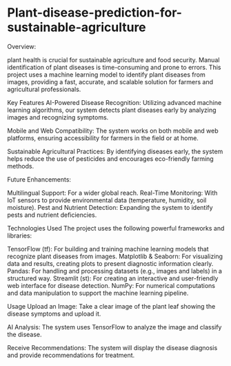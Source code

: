 # Plant-disease-prediction-for-sustainable-agriculture
Overview:

plant health is crucial for sustainable agriculture and food security. Manual identification of plant diseases is time-consuming and prone to errors. This project uses a machine learning model to identify plant diseases from images, providing a fast, accurate, and scalable solution for farmers and agricultural professionals.

Key Features
 AI-Powered Disease Recognition:
Utilizing advanced machine learning algorithms, our system detects plant diseases early by analyzing images and recognizing symptoms.

Mobile and Web Compatibility:
The system works on both mobile and web platforms, ensuring accessibility for farmers in the field or at home.

 Sustainable Agricultural Practices:
By identifying diseases early, the system helps reduce the use of pesticides and encourages eco-friendly farming methods.

Future Enhancements:

Multilingual Support: For a wider global reach.
Real-Time Monitoring: With IoT sensors to provide environmental data (temperature, humidity, soil moisture).
Pest and Nutrient Detection: Expanding the system to identify pests and nutrient deficiencies.

Technologies Used
The project uses the following powerful frameworks and libraries:

TensorFlow (tf): For building and training machine learning models that recognize plant diseases from images.
Matplotlib & Seaborn: For visualizing data and results, creating plots to present diagnostic information clearly.
Pandas: For handling and processing datasets (e.g., images and labels) in a structured way.
Streamlit (st): For creating an interactive and user-friendly web interface for disease detection.
NumPy: For numerical computations and data manipulation to support the machine learning pipeline.

Usage
Upload an Image:
Take a clear image of the plant leaf showing the disease symptoms and upload it.

AI Analysis:
The system uses TensorFlow to analyze the image and classify the disease.

Receive Recommendations:
The system will display the disease diagnosis and provide recommendations for treatment.

